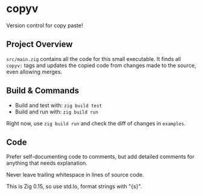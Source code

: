 # copyv

Version control for copy paste!

## Project Overview

`src/main.zig` contains all the code for this small executable. It finds all `copyv:` tags and updates the copied code from changes made to the source, even allowing merges.

## Build & Commands

* Build and test with: `zig build test`
* Build and run with: `zig build run`

Right now, use `zig build run` and check the diff of changes in `examples`.

## Code

Prefer self-documenting code to comments, but add detailed comments for anything that needs explanation.

Never leave trailing whitespace in lines of source code.

This is Zig 0.15, so use std.Io, format strings with "{s}".
